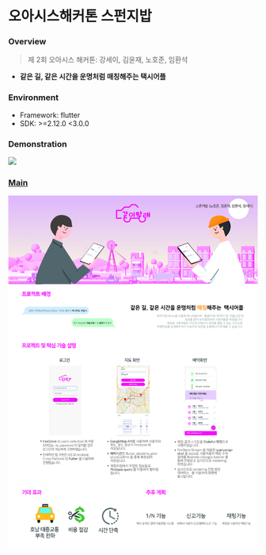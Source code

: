 # 오아시스해커톤 스펀지밥

### Overview
> 제 2회 오아시스 해커톤: 강세이, 김윤재, 노호준, 임환석

- **같은 길, 같은 시간을 운명처럼 매칭해주는 택시어플**

### Environment

- Framework: flutter
- SDK: >=2.12.0 <3.0.0

### Demonstration
<a href="#"><img src='./img/demonstration.gif'>

### Main
<a href="#"><img src='./img/fig1.jpg'>

